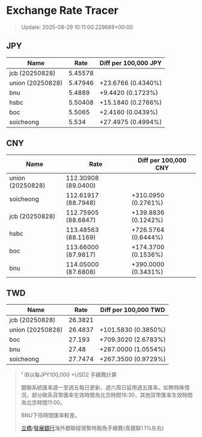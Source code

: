 # Exchange Rate Tracer

> Update: 2025-08-29 10:11:00.229689+00:00

## JPY

| Name             |    Rate | Diff per 100,000 JPY   |
|------------------|---------|------------------------|
| jcb (20250828)   | 5.45578 |                        |
| union (20250828) | 5.47946 | +23.6766 (0.4340%)     |
| bnu              | 5.4889  | +9.4420 (0.1723%)      |
| hsbc             | 5.50408 | +15.1840 (0.2766%)     |
| boc              | 5.5065  | +2.4160 (0.0439%)      |
| soicheong        | 5.534   | +27.4975 (0.4994%)     |

## CNY

| Name             | Rate                | Diff per 100,000 CNY   |
|------------------|---------------------|------------------------|
| union (20250828) | 112.30908	(89.0400) |                        |
| soicheong        | 112.61917	(88.7948) | +310.0950 (0.2761%)    |
| jcb (20250828)   | 112.75905	(88.6847) | +139.8836 (0.1242%)    |
| hsbc             | 113.48563	(88.1169) | +726.5764 (0.6444%)    |
| boc              | 113.66000	(87.9817) | +174.3700 (0.1536%)    |
| bnu              | 114.05000	(87.6808) | +390.0000 (0.3431%)    |

## TWD

| Name             |    Rate | Diff per 100,000 TWD   |
|------------------|---------|------------------------|
| jcb (20250828)   | 26.3821 |                        |
| union (20250828) | 26.4837 | +101.5830 (0.3850%)    |
| boc              | 27.193  | +709.3020 (2.6783%)    |
| bnu              | 27.48   | +287.0000 (1.0554%)    |
| soicheong        | 27.7474 | +267.3500 (0.9729%)    |


> ¹ IB以每JPY100,000 +USD2 手續費計算
>
> 銀聯系統匯率週一至週五每日更新，週六周日延用週五匯率。如無特殊情況，部分歐系貨幣匯率生效時間為北京時間16:30，其他貨幣匯率生效時間為北京時間11:00。
>
> BNU下班時間匯率較差。
>
> [立橋](https://www.wlbank.com.mo/uploads/ueditor/file/20181211/1544536513900230.pdf)/[發展銀行](https://www.mdb.com.mo/Service_Charges_20230728.pdf)海外銀聯提現暫時豁免手續費(貴銀聯1.1%左右)

